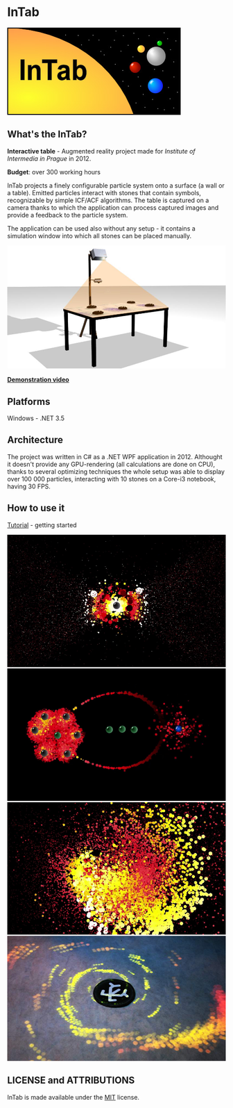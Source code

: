 InTab
===================

![logo](Docs/images/intab.jpg)

## What's the InTab?

**Interactive table** - Augmented reality project made for *Institute of Intermedia in Prague* in 2012.

**Budget**: over 300 working hours

InTab projects a finely configurable particle system onto a surface (a wall or a table). Emitted particles interact with stones that contain symbols, recognizable by simple ICF/ACF algorithms. The table is captured on a camera thanks to which the application can process captured images and provide a feedback to the particle system.

The application can be used also without any setup - it contains a simulation window into which all stones can be placed manually.

![setup](Docs/images/setup.jpg)


<a href="https://www.youtube.com/watch?v=Gx1UshgQTR0" target="_blank">**Demonstration video**</a>

## Platforms
Windows - .NET 3.5

## Architecture 

The project was written in C# as a .NET WPF application in 2012. Althought it doesn't provide any GPU-rendering (all calculations are done on CPU), thanks to several optimizing techniques the whole setup was able to display over 100 000 particles, interacting with 10 stones on a Core-i3 notebook, having 30 FPS.

## How to use it
[Tutorial](Docs/install.md) - getting started


![example3](Docs/images/example3.jpg)
![example3](Docs/images/example4.jpg)
![example3](Docs/images/example5.jpg)
![example3](Docs/images/example2.jpg)

## LICENSE and ATTRIBUTIONS

InTab is made available under the [MIT](http://opensource.org/licenses/MIT) license.